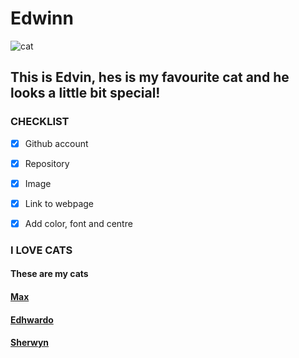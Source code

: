 # Edwinn

![cat](https://i.pinimg.com/474x/65/11/b7/6511b73fd51f054d5daa2720dbaf38a8--ugly-dogs-pet-pictures.jpg)

## This is Edvin, hes is my favourite cat and he looks a little bit special!
  
### CHECKLIST

- [x] Github account

- [x] Repository 

- [x] Image
  
- [x] Link to webpage

- [x] Add color, font and centre

### I LOVE CATS

#### These are my cats

#### [Max](https://edwinnwong.github.io/Max/)

#### [Edhwardo]( https://edwinnwong.github.io/Edhwardo/)

#### [Sherwyn](https://edwinnwong.github.io/Sherwyn/)
  
